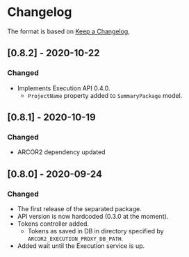 # Changelog

The format is based on [Keep a Changelog](https://keepachangelog.com/en/1.0.0/),

## [0.8.2] - 2020-10-22

### Changed
- Implements Execution API 0.4.0.
  - `ProjectName` property added to `SummaryPackage` model.

## [0.8.1] - 2020-10-19

### Changed
- ARCOR2 dependency updated

## [0.8.0] - 2020-09-24
### Changed
- The first release of the separated package.
- API version is now hardcoded (0.3.0 at the moment).
- Tokens controller added.
  - Tokens as saved in DB in directory specified by ```ARCOR2_EXECUTION_PROXY_DB_PATH```.
- Added wait until the Execution service is up.